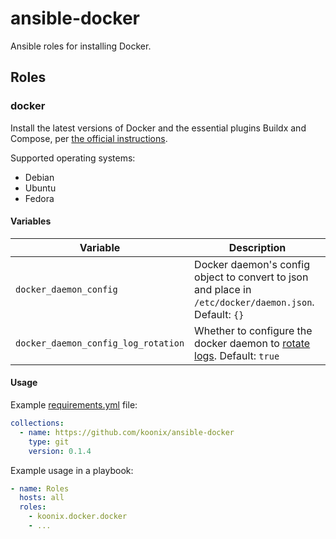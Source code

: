 # ansible-docker

Ansible roles for installing Docker.

## Roles

### docker

Install the latest versions of Docker and the essential plugins Buildx and Compose,
per [the official instructions](https://docs.docker.com/engine/install).

Supported operating systems:

- Debian
- Ubuntu
- Fedora

#### Variables

| Variable                                        | Description |
|-------------------------------------------------|-------------|
| `docker_daemon_config`                          | Docker daemon's config object to convert to json and place in `/etc/docker/daemon.json`. Default: `{}` |
| `docker_daemon_config_log_rotation`             | Whether to configure the docker daemon to [rotate logs](https://docs.docker.com/config/containers/logging/configure/#configure-the-default-logging-driver). Default: `true` |

#### Usage

Example [requirements.yml](https://docs.ansible.com/ansible/latest/galaxy/user_guide.html#installing-roles-and-collections-from-the-same-requirements-yml-file]) file:

```yaml
collections:
  - name: https://github.com/koonix/ansible-docker
    type: git
    version: 0.1.4
```

Example usage in a playbook:

```yaml
- name: Roles
  hosts: all
  roles:
    - koonix.docker.docker
    - ...
```
